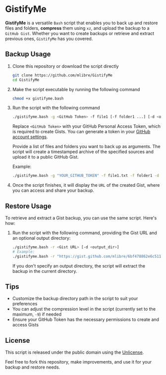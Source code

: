 # GistifyMe

**GistifyMe** is a versatile `Bash` script that enables you to back up and restore files and folders, **compress** them using `xz`, and upload the backup to a `GitHub Gist`. Whether you want to create backups or retrieve and extract previous ones, `GistifyMe` has you covered.

## Backup Usage

1. Clone this repository or download the script directly

   ```bash
   git clone https://github.com/mlibre/GistifyMe
   cd GistifyMe
   ```

2. Make the script executable by running the following command

   ```bash
   chmod +x gistifyme.bash
   ```

3. Run the script with the following command

   ```bash
   ./gistifyme.bash -g <GitHub Token> -f file1 [-f folder1 ...] [-d <output_dir>]
   ```

   Replace `<GitHub Token>` with your GitHub Personal Access Token, which is required to create Gists. You can generate a token in your [GitHub account settings](https://github.com/settings/tokens).

   Provide a list of files and folders you want to back up as arguments. The script will create a timestamped archive of the specified sources and upload it to a public GitHub Gist.

   Example:

   ```bash
   ./gistifyme.bash -g "YOUR_GITHUB_TOKEN" -f file1.txt -f folder1 -d ./backup/
   ```

4. Once the script finishes, it will display the `URL` of the created Gist, where you can access and share your backup.

## Restore Usage

To retrieve and extract a Gist backup, you can use the same script. Here's how:

1. Run the script with the following command, providing the Gist URL and an optional output directory:

   ```bash
   ./gistifyme.bash -r <Gist URL> [-d <output_dir>]
   # Example:
   ./gistifyme.bash -r "https://gist.github.com/mlibre/6bf478862e6c51164c74b52a4c058bf3"
   ```

   If you don't specify an output directory, the script will extract the backup in the current directory.

## Tips

- Customize the backup directory path in the script to suit your preferences
- You can adjust the compression level in the script (currently set to the maximum, `-9`) if needed
- Ensure your GitHub Token has the necessary permissions to create and access Gists

## License

This script is released under the public domain using the [Unlicense](https://unlicense.org/).

Feel free to fork this repository, make improvements, and use it for your backup and restore needs.
